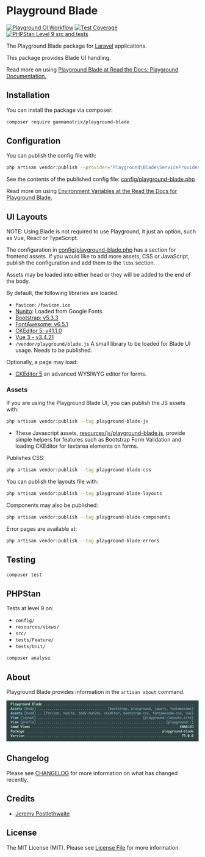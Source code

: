 # Playground Blade

[![Playground CI Workflow](https://github.com/gammamatrix/playground-blade/actions/workflows/ci.yml/badge.svg?branch=develop)](https://raw.githubusercontent.com/gammamatrix/playground-blade/testing/develop/testdox.txt)
[![Test Coverage](https://raw.githubusercontent.com/gammamatrix/playground-blade/testing/develop/coverage.svg)](tests)
[![PHPStan Level 9 src and tests](https://img.shields.io/badge/PHPStan-level%209-brightgreen)](.github/workflows/ci.yml#L115)

The Playground Blade package for [Laravel](https://laravel.com/docs/11.x) applications.

This package provides Blade UI handling.

Read more on using [Playground Blade at Read the Docs: Playground Documentation.](https://gammamatrix-playground.readthedocs.io/en/latest/playground/blade.html)

## Installation

You can install the package via composer:

```bash
composer require gammamatrix/playground-blade
```

## Configuration

You can publish the config file with:
```bash
php artisan vendor:publish --provider="Playground\Blade\ServiceProvider" --tag="playground-config"
```

See the contents of the published config file: [config/playground-blade.php](config/playground-blade.php)


Read more on using [Environment Variables at the Read the Docs for Playground Blade.](https://gammamatrix-playground.readthedocs.io/en/develop/playground/blade.html#environment-variables)


## UI Layouts

NOTE: Using Blade is not required to use Playground, it just an option, such as Vue, React or TypeScript.

The configuration in [config/playground-blade.php](config/playground-blade.php) has a section for frontend assets. If you would like to add more assets, CSS or JavaScript, publish the configuration and add them to the `libs` section.

Assets may be loaded into either head or they will be added to the end of the body.

By default, the following libraries are loaded.

- `favicon`: `/favicon.ico`
- [Nunito](https://fonts.google.com/specimen/Nunito): Loaded from Google Fonts.
- [Bootstrap: v5.3.3](https://getbootstrap.com/docs/5.3/)
- [FontAwesome: v6.5.1](https://fontawesome.com/search?o=r&m=free)
- [CKEditor 5: v41.1.0](https://github.com/ckeditor/ckeditor5)
- [Vue 3 - v3.4.21](https://vuejs.org/)
- `/vendor/playground/blade.js` A small library to be loaded for Blade UI usage. Needs to be published.

Optionally, a page may load:
- [CKEditor 5](https://ckeditor.com/ckeditor-5/) an advanced WYSIWYG editor for forms.

### Assets

If you are using the Playground Blade UI, you can publish the JS assets with:
```bash
php artisan vendor:publish --tag playground-blade-js
```
- These Javascript assets, [resources/js/playground-blade.js](resources/js/playground-blade.js), provide simple helpers for features such as Bootstrap Form Validation and loading CKEditor for textarea elements on forms.

Publishes CSS:
```bash
php artisan vendor:publish --tag playground-blade-css
```

You can publish the layouts file with:
```bash
php artisan vendor:publish --tag playground-blade-layouts
```

Components may also be published:
```bash
php artisan vendor:publish --tag playground-blade-components
```

Error pages are available at:
```bash
php artisan vendor:publish --tag playground-blade-errors
```

## Testing

```sh
composer test
```

## PHPStan

Tests at level 9 on:
- `config/`
- `resources/views/`
- `src/`
- `tests/Feature/`
- `tests/Unit/`

```sh
composer analyse
```

## About

Playground Blade provides information in the `artisan about` command.

<img src="resources/docs/artisan-about-playground-blade.png" alt="screenshot of artisan about command with Playground Blade.">

## Changelog

Please see [CHANGELOG](CHANGELOG.md) for more information on what has changed recently.

## Credits

- [Jeremy Postlethwaite](https://github.com/gammamatrix)

## License

The MIT License (MIT). Please see [License File](LICENSE.md) for more information.
